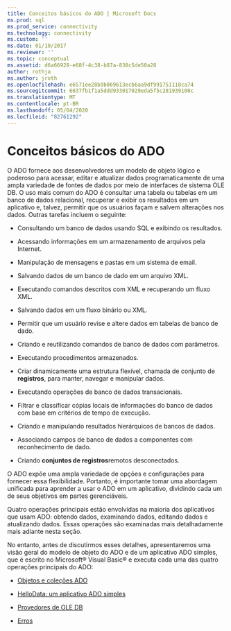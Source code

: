 ```yaml
---
title: Conceitos básicos do ADO | Microsoft Docs
ms.prod: sql
ms.prod_service: connectivity
ms.technology: connectivity
ms.custom: ''
ms.date: 01/19/2017
ms.reviewer: ''
ms.topic: conceptual
ms.assetid: d6a66928-e68f-4c38-b87a-838c5de50a28
author: rothja
ms.author: jroth
ms.openlocfilehash: e6571ee28b9b069613ecb6aa9df991751118ca74
ms.sourcegitcommit: 6037fb1f1a5ddd933017029eda5f5c281939100c
ms.translationtype: MT
ms.contentlocale: pt-BR
ms.lasthandoff: 05/04/2020
ms.locfileid: "82761292"
---
```

# <a name="ado-fundamentals"></a>Conceitos básicos do ADO
O ADO fornece aos desenvolvedores um modelo de objeto lógico e poderoso para acessar, editar e atualizar dados programaticamente de uma ampla variedade de fontes de dados por meio de interfaces de sistema OLE DB. O uso mais comum do ADO é consultar uma tabela ou tabelas em um banco de dados relacional, recuperar e exibir os resultados em um aplicativo e, talvez, permitir que os usuários façam e salvem alterações nos dados. Outras tarefas incluem o seguinte:  
  
-   Consultando um banco de dados usando SQL e exibindo os resultados.  
  
-   Acessando informações em um armazenamento de arquivos pela Internet.  
  
-   Manipulação de mensagens e pastas em um sistema de email.  
  
-   Salvando dados de um banco de dado em um arquivo XML.  
  
-   Executando comandos descritos com XML e recuperando um fluxo XML.  
  
-   Salvando dados em um fluxo binário ou XML.  
  
-   Permitir que um usuário revise e altere dados em tabelas de banco de dado.  
  
-   Criando e reutilizando comandos de banco de dados com parâmetros.  
  
-   Executando procedimentos armazenados.  
  
-   Criar dinamicamente uma estrutura flexível, chamada de conjunto de **registros**, para manter, navegar e manipular dados.  
  
-   Executando operações de banco de dados transacionais.  
  
-   Filtrar e classificar cópias locais de informações do banco de dados com base em critérios de tempo de execução.  
  
-   Criando e manipulando resultados hierárquicos de bancos de dados.  
  
-   Associando campos de banco de dados a componentes com reconhecimento de dado.  
  
-   Criando **conjuntos de registros**remotos desconectados.  
  
 O ADO expõe uma ampla variedade de opções e configurações para fornecer essa flexibilidade. Portanto, é importante tomar uma abordagem unificada para aprender a usar o ADO em um aplicativo, dividindo cada um de seus objetivos em partes gerenciáveis.  
  
 Quatro operações principais estão envolvidas na maioria dos aplicativos que usam ADO: obtendo dados, examinando dados, editando dados e atualizando dados. Essas operações são examinadas mais detalhadamente mais adiante nesta seção.  
  
 No entanto, antes de discutirmos esses detalhes, apresentaremos uma visão geral do modelo de objeto do ADO e de um aplicativo ADO simples, que é escrito no Microsoft® Visual Basic® e executa cada uma das quatro operações principais do ADO:  
  
-   [Objetos e coleções ADO](../../../ado/guide/data/ado-objects-and-collections.md)  
  
-   [HelloData: um aplicativo ADO simples](../../../ado/guide/data/hellodata-a-simple-ado-application.md)  
  
-   [Provedores de OLE DB](../../../ado/guide/data/ole-db-providers-ado.md)  
  
-   [Erros](../../../ado/guide/data/errors-ado.md)
